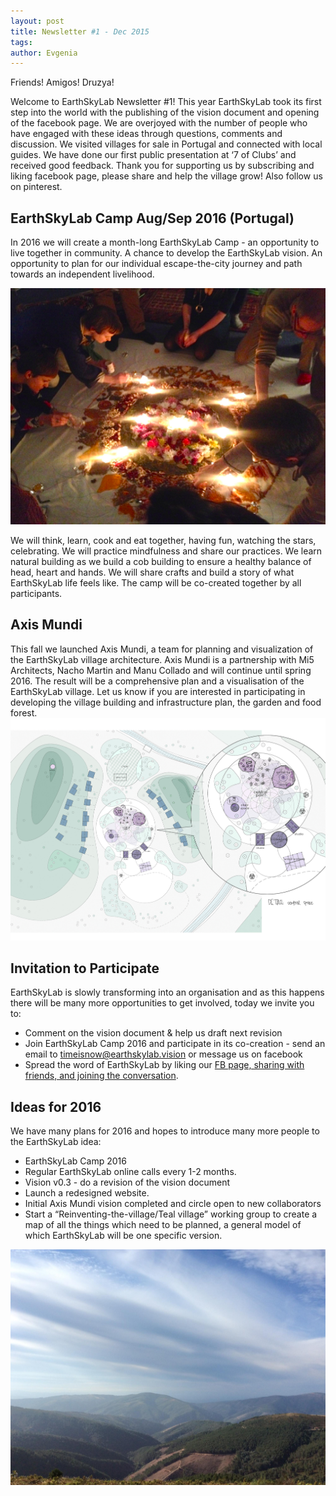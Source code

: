 ```yaml
---
layout: post
title: Newsletter #1 - Dec 2015
tags: 
author: Evgenia
---
```


Friends! Amigos! Druzya! 


Welcome to EarthSkyLab Newsletter #1! This year EarthSkyLab took its first step into the world with the publishing of the vision document and opening of the facebook page. We are overjoyed with the number of people who have engaged with these ideas through questions, comments and discussion. We visited villages for sale in Portugal and connected with local guides. We have done our first public presentation at ‘7 of Clubs’ and received good feedback. Thank you for supporting us by subscribing and liking facebook page, please share and help the village grow! Also follow us on pinterest.

## EarthSkyLab Camp Aug/Sep 2016 (Portugal)
In 2016 we will create a month-long EarthSkyLab Camp - an opportunity to live together in community. A chance to develop the EarthSkyLab vision. An opportunity to plan for our individual escape-the-city journey and path towards an independent livelihood.

<img src="/public/images/Newsletter-1-image02.png" alt="hi" class="inline"/>

We will think, learn, cook and eat together, having fun, watching the stars, celebrating. We will practice mindfulness and share our practices. We learn natural building as we build a cob building to ensure a healthy balance  of head, heart and hands. We will share crafts and build a story of what EarthSkyLab life feels like.
The camp will be co-created together by all participants.


## Axis Mundi
This fall we launched Axis Mundi, a team for planning and visualization of the EarthSkyLab village architecture. Axis Mundi is a partnership with Mi5 Architects, Nacho Martin and Manu Collado and will continue until spring 2016. The result will be a comprehensive plan and a visualisation of the EarthSkyLab village. 
Let us know if you are interested in participating in developing the village building and infrastructure plan, the garden and food forest.
<img src="/public/images/Newsletter-1-image00.jpg" alt="hi" class="inline"/>

## Invitation to Participate

EarthSkyLab is slowly transforming into an organisation and as this happens there will be many more opportunities to get involved, today we invite you to:
* Comment on the vision document & help us draft next revision
* Join EarthSkyLab Camp 2016 and participate in its co-creation - send an email to timeisnow@earthskylab.vision or message us on facebook
* Spread the word of EarthSkyLab by liking our [FB page, sharing with friends, and joining the conversation](https://www.facebook.com/EarthSkyLab). 

## Ideas for 2016

We have many plans for 2016 and hopes to introduce many more people to the EarthSkyLab idea:
* EarthSkyLab Camp 2016
* Regular EarthSkyLab online calls every 1-2 months.
* Vision v0.3 - do a revision of the vision document
* Launch a redesigned website.
* Initial Axis Mundi vision completed and circle open to new collaborators
* Start a “Reinventing-the-village/Teal village” working group to create a map of all the things which need to be planned, a general model of which EarthSkyLab will be one specific version.


<img src="/public/images/Newsletter-1-image03.jpg" alt="hi" class="inline"/>
